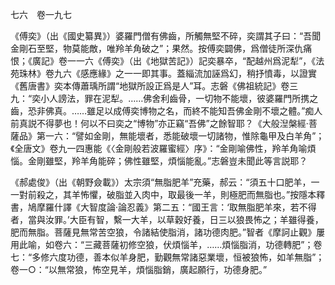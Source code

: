 七六　卷一九七

《傅奕》（出《國史纂異》）婆羅門僧有佛齒，所觸無堅不碎，奕謂其子曰：“吾聞金剛石至堅，物莫能敵，唯羚羊角破之”；果然。按傅奕闢佛，爲僧徒所深仇痛恨；《廣記》卷一一六《傅奕》（出《地獄苦記》）記奕暴卒，“配越州爲泥犁”，《法苑珠林》卷九六《感應緣》之一一即其事。蓋緇流加誣爲幻，稍抒憤毒，以證實《舊唐書》奕本傳蕭瑀所謂“地獄所設正爲是人”耳。志磐《佛祖統記》卷三九：“奕小人謗法，罪在泥犁。……佛舍利齒骨，一切物不能壞，彼婆羅門所携之齒，恐非佛真。……雖足以成傅奕博物之名，而終不能知吾佛金剛不壞之體。”痴人前真説不得夢也！何以不曰奕之“博物”亦正竊“吾佛”之餘智耶？《大般湼槃經·菩薩品》第一六：“譬如金剛，無能壞者，悉能破壞一切諸物，惟除龜甲及白羊角”；《全唐文》卷九一四惠能《〈金剛般若波羅蜜經〉序》：“金剛喻佛性，羚羊角喻煩惱。金剛雖堅，羚羊角能碎；佛性雖堅，煩惱能亂。”志磐豈未聞此等言説耶？

《郝處俊》（出《朝野僉載》）太宗須“無脂肥羊”充藥，郝云：“須五十口肥羊，一一對前殺之，其羊怖懼，破脂並入肉中，取最後一羊，則極肥而無脂也。”按隱本釋書，鳩摩羅什譯《大智度論·論忍義》第二五：“國王言：‘取無脂肥羊來，若不得者，當與汝罪。’大臣有智，繫一大羊，以草穀好養，日三以狼畏怖之；羊雖得養，肥而無脂。菩薩見無常苦空狼，令諸結使脂消，諸功德肉肥。”智者《摩訶止觀》屢用此喻，如卷六：“三藏菩薩初修空狼，伏煩惱羊，……煩惱脂消，功德轉肥”；卷七：“多修六度功德，善本似羊身肥，勤觀無常諸惡業壞，恒被狼怖，如羊無脂”；卷一○：“以無常狼，怖空見羊，煩惱脂銷，廣起願行，功德身肥。”